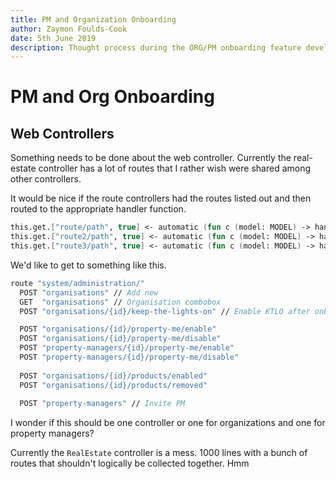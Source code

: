 ```yaml
---
title: PM and Organization Onboarding
author: Zaymon Foulds-Cook
date: 5th June 2019
description: Thought process during the ORG/PM onboarding feature development.
---
```


# PM and Org Onboarding

## Web Controllers
Something needs to be done about the web controller. Currently the real-estate controller has a lot of routes that I rather wish were shared among other controllers.

It would be nice if the route controllers had the routes listed out and then routed to the appropriate handler function.
```fsharp
this.get.["route/path", true] <- automatic (fun c (model: MODEL) -> handlerFunc c model)
this.get.["route2/path", true] <- automatic (fun c (model: MODEL) -> handlerFunc2 c model)
this.get.["route3/path", true] <- automatic (fun c (model: MODEL) -> handlerFunc3 c model)
```

We'd like to get to something like this.
```fsharp
route "system/administration/"
  POST "organisations" // Add new
  GET  "organisations" // Organisation combobox
  POST "organisations/{id}/keep-the-lights-on" // Enable KTLO after onboarding

  POST "organisations/{id}/property-me/enable"
  POST "organisations/{id}/property-me/disable"
  POST "property-managers/{id}/property-me/enable"
  POST "property-managers/{id}/property-me/disable"
      
  POST "organisations/{id}/products/enabled"
  POST "organisations/{id}/products/removed"
  
  POST "property-managers" // Invite PM
```

I wonder if this should be one controller or one for organizations and one for property managers?

Currently the `RealEstate` controller is a mess. 1000 lines with a bunch of routes that shouldn't logically be collected together. Hmm